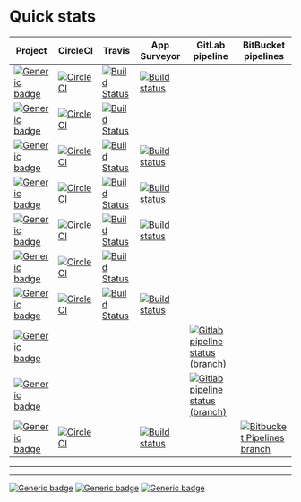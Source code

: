 # Quick stats

| Project                                                                                                                                                                               | CircleCI                                                                                                                                                      | Travis                                                                                                                                                            | App Surveyor                                                                                                                                                                                  | GitLab pipeline                                                                                                                                                                        | BitBucket pipelines |
|---------------------------------------------------------------------------------------------------------------------------------------------------------------------------------------|---------------------------------------------------------------------------------------------------------------------------------------------------------------|-------------------------------------------------------------------------------------------------------------------------------------------------------------------|-----------------------------------------------------------------------------------------------------------------------------------------------------------------------------------------------|----------------------------------------------------------------------------------------------------------------------------------------------------------------------------------------|---------------------|
|[![Generic badge](https://img.shields.io/static/v1.svg?label=GitHub&message=Project%20Signer&color=informational)](https://github.com/jesperancinha/project-signer)                   | [![CircleCI](https://circleci.com/gh/jesperancinha/project-signer.svg?style=svg)](https://circleci.com/gh/jesperancinha/project-signer)|[![Build Status](https://travis-ci.org/jesperancinha/project-signer.svg?branch=master)](https://travis-ci.org/jesperancinha/project-signer)                       | [![Build status](https://ci.appveyor.com/api/projects/status/eyx7uhjenc7m6s9j/branch/master?svg=true)](https://ci.appveyor.com/project/jesperancinha/project-signer/branch/master)            |                                                                                                                                                                                        | |
|[![Generic badge](https://img.shields.io/static/v1.svg?label=GitHub&message=Mancala%20JE&color=informational)](https://github.com/jesperancinha/mancalaje)                            | [![CircleCI](https://circleci.com/gh/jesperancinha/mancalaje.svg?style=svg)](https://circleci.com/gh/jesperancinha/mancalaje)|[![Build Status](https://travis-ci.org/jesperancinha/mancalaje.svg?branch=master)](https://travis-ci.org/jesperancinha/mancalaje)                                 |                                                                                                                                                                                               |                                                                                                                                                                                        | |
|[![Generic badge](https://img.shields.io/static/v1.svg?label=GitHub&message=Image%20Train%20Filters&color=informational)](https://github.com/jesperancinha/image-train-filters-scala) | [![CircleCI](https://circleci.com/gh/jesperancinha/image-train-filters-scala.svg?style=svg)](https://circleci.com/gh/jesperancinha/image-train-filters-scala)|[![Build Status](https://travis-ci.org/jesperancinha/image-train-filters-scala.svg?branch=master)](https://travis-ci.org/jesperancinha/image-train-filters-scala) | [![Build status](https://ci.appveyor.com/api/projects/status/rmiwrpoo9hipj28b/branch/master?svg=true)](https://ci.appveyor.com/project/jesperancinha/image-train-filters-scala/branch/master) |                                                                                                                                                                                        | |
|[![Generic badge](https://img.shields.io/static/v1.svg?label=GitHub&message=Sea%20Shell%20Archiver&color=informational)](https://github.com/jesperancinha/sea-shell-archiver) |[![CircleCI](https://circleci.com/gh/jesperancinha/sea-shell-archiver.svg?style=svg)](https://circleci.com/gh/jesperancinha/sea-shell-archiver)|[![Build Status](https://travis-ci.org/jesperancinha/sea-shell-archiver.svg?branch=master)](https://travis-ci.org/jesperancinha/sea-shell-archiver) |[![Build status](https://ci.appveyor.com/api/projects/status/eka55ffpbjkxq55p?svg=true)](https://ci.appveyor.com/project/jesperancinha/sea-shell-archiver) | | |
|[![Generic badge](https://img.shields.io/static/v1.svg?label=GitHub&message=itf-chartizate-android&color=informational)](https://github.com/JEsperancinhaOrg/itf-chartizate-android) | [![CircleCI](https://circleci.com/gh/JEsperancinhaOrg/itf-chartizate-android.svg?style=svg)](https://circleci.com/gh/JEsperancinhaOrg/itf-chartizate-android)|[![Build Status](https://travis-ci.org/JEsperancinhaOrg/itf-chartizate-android.svg?branch=master)](https://travis-ci.org/JEsperancinhaOrg/itf-chartizate-android)|[![Build status](https://ci.appveyor.com/api/projects/status/59hue3nnb3hqpn5i?svg=true)](https://ci.appveyor.com/project/jesperancinha/itf-chartizate-android)| | |
|[![Generic badge](https://img.shields.io/static/v1.svg?label=GitHub&message=ITF%20Android&color=informational)](https://github.com/jesperancinha/image-train-filters-android)|[![CircleCI](https://circleci.com/gh/jesperancinha/image-train-filters-android.svg?style=svg)](https://circleci.com/gh/jesperancinha/image-train-filters-android)|[![Build Status](https://travis-ci.org/jesperancinha/image-train-filters-android.svg?branch=master)](https://travis-ci.org/jesperancinha/image-train-filters-android)| | | |
|[![Generic badge](https://img.shields.io/static/v1.svg?label=GitHub&message=Concert%20Demos&color=informational)](https://github.com/jesperancinha/concert-demos-root)|[![CircleCI](https://circleci.com/gh/jesperancinha/concert-demos-root.svg?style=svg)](https://circleci.com/gh/jesperancinha/concert-demos-root)|[![Build Status](https://travis-ci.com/jesperancinha/concert-demos-root.svg?branch=master)](https://travis-ci.com/jesperancinha/concert-demos-root)|[![Build status](https://ci.appveyor.com/api/projects/status/eka55ffpbjkxq55p?svg=true)](https://ci.appveyor.com/project/jesperancinha/concert-demos-root)| | |
|[![Generic badge](https://img.shields.io/static/v1.svg?label=GitLab&message=Favourite%20Lyrics%20App&color=informational)](https://gitlab.com/jesperancinha/favourite-lyrics-app)      | | | |[![Gitlab pipeline status (branch)](https://img.shields.io/gitlab/pipeline/jesperancinha/favourite-lyrics-app/master)](https://gitlab.com/jesperancinha/favourite-lyrics-app/pipelines) | |
|[![Generic badge](https://img.shields.io/static/v1.svg?label=GitLab&message=Video%20Series%20App&color=informational)](https://gitlab.com/jesperancinha/video-series-app)      | | | |[![Gitlab pipeline status (branch)](https://img.shields.io/gitlab/pipeline/jesperancinha/video-series-app/master)](https://gitlab.com/jesperancinha/video-series-app/pipelines) | |
|[![Generic badge](https://img.shields.io/static/v1.svg?label=BitBucket&message=International%20Airports&color=informational)](https://bitbucket.org/jesperancinha/international-airports-service-root)| [![CircleCI](https://circleci.com/bb/jesperancinha/international-airports-service-root.svg?style=svg)](https://circleci.com/bb/jesperancinha/international-airports-service-root) | | [![Build status](https://ci.appveyor.com/api/projects/status/lfauvt61j0nw5xkg?svg=true)](https://ci.appveyor.com/project/jesperancinha/international-airports-service-root)| |[![Bitbucket Pipelines branch](https://img.shields.io/bitbucket/pipelines/jesperancinha/international-airports-service-root/master)](https://bitbucket.org/jesperancinha/international-airports-service-root/addon/pipelines/home) |
---
---
[![Generic badge](https://img.shields.io/static/v1.svg?label=Homepage&message=Project%20Status&color=informational)](ProjectStatus.md)
[![Generic badge](https://img.shields.io/static/v1.svg?label=Homepage&message=Project%20Status%20Org&color=informational)](StatusOrg.md)
[![Generic badge](https://img.shields.io/static/v1.svg?label=Homepage&message=Project%20Status%20Android&color=informational)](StatusAndroid.md)
